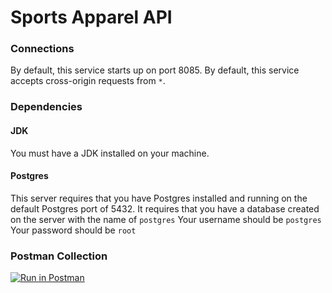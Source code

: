 # Sports Apparel API

  ### Connections
  By default, this service starts up on port 8085.
  By default, this service accepts cross-origin requests from `*`.

  ### Dependencies
  
  #### JDK
  You must have a JDK installed on your machine.
  
  #### Postgres
  This server requires that you have Postgres installed and running on the default Postgres port of 5432.
  It requires that you have a database created on the server with the name of `postgres`
  Your username should be `postgres`
  Your password should be `root`
  
  ### Postman Collection
  [![Run in Postman](https://run.pstmn.io/button.svg)](https://app.getpostman.com/run-collection/150a8515a2af4ed69fec)